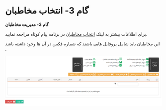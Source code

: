 # گام 3- انتخاب مخاطبان      

**گام 3- مدیریت مخاطبان**

برای اطلاعات بیشتر به لینک [انتخاب مخاطبان](../../ToolsSharedInformation/Step3SelectAudiences.md) در برنامه پیام کوتاه مراجعه نمایید.

این مخاطبان باید شامل پروفایل هایی باشند که شماره فکس در آن ها وجود داشته باشد .

![](advertising-sendinggroupfax-thirdstep.png)